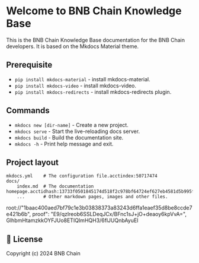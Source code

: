 # Welcome to BNB Chain Knowledge Base

This is the BNB Chain Knowledge Base documentation for the BNB Chain developers. It is based on the Mkdocs Material theme. 

## Prerequisite  

* `pip install mkdocs-material` - install mkdocs-material.
* `pip install mkdocs-video` - install mkdocs-video.
* `pip install mkdocs-redirects` - install mkdocs-redirects plugin.

## Commands

* `mkdocs new [dir-name]` - Create a new project.
* `mkdocs serve` - Start the live-reloading docs server.
* `mkdocs build` - Build the documentation site.
* `mkdocs -h` - Print help message and exit.

## Project layout

    mkdocs.yml    # The configuration file.acctindex:50717474
    docs/
        index.md  # The documentation homepage.acctidhash:13733f0501845174d518f2c978bf64724ef627eb4581d5b995f064a01d81c0dd
        ...       # Other markdown pages, images and other files.
root://"1baac400aed7bf79c1e3b03838373a83243d6ffa1eaef35d8be8ccde7e421b6b",
proof": "E9/qzlreob6SSLDeqJCx/BFnc1sJ+jO+deaoy6kpVvA=",
GlhbmHtamzkkOYFJUo8ETIQImHQH3/6flJUQnbAyuEI
## 📜 License

Copyright (c) 2024 BNB Chain 

